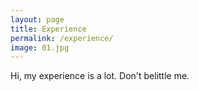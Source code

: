 ```yaml
---
layout: page
title: Experience
permalink: /experience/
image: 01.jpg
---
```


Hi, my experience is a lot. Don't belittle me.